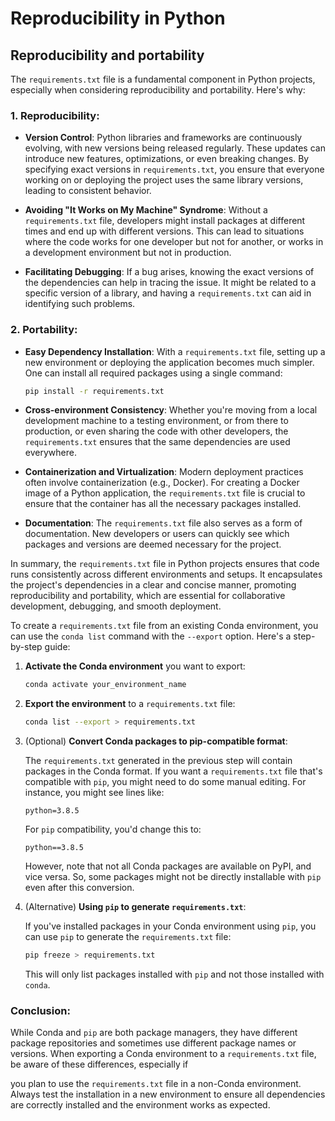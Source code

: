 # Reproducibility in Python

## Reproducibility and portability
The `requirements.txt` file is a fundamental component in Python projects, especially when considering reproducibility and portability. Here's why:

### 1. **Reproducibility**:

- **Version Control**: Python libraries and frameworks are continuously evolving, with new versions being released regularly. These updates can introduce new features, optimizations, or even breaking changes. By specifying exact versions in `requirements.txt`, you ensure that everyone working on or deploying the project uses the same library versions, leading to consistent behavior.

- **Avoiding "It Works on My Machine" Syndrome**: Without a `requirements.txt` file, developers might install packages at different times and end up with different versions. This can lead to situations where the code works for one developer but not for another, or works in a development environment but not in production.

- **Facilitating Debugging**: If a bug arises, knowing the exact versions of the dependencies can help in tracing the issue. It might be related to a specific version of a library, and having a `requirements.txt` can aid in identifying such problems.

### 2. **Portability**:

- **Easy Dependency Installation**: With a `requirements.txt` file, setting up a new environment or deploying the application becomes much simpler. One can install all required packages using a single command:
  ```bash
  pip install -r requirements.txt
  ```

- **Cross-environment Consistency**: Whether you're moving from a local development machine to a testing environment, or from there to production, or even sharing the code with other developers, the `requirements.txt` ensures that the same dependencies are used everywhere.

- **Containerization and Virtualization**: Modern deployment practices often involve containerization (e.g., Docker). For creating a Docker image of a Python application, the `requirements.txt` file is crucial to ensure that the container has all the necessary packages installed.

- **Documentation**: The `requirements.txt` file also serves as a form of documentation. New developers or users can quickly see which packages and versions are deemed necessary for the project.

In summary, the `requirements.txt` file in Python projects ensures that code runs consistently across different environments and setups. It encapsulates the project's dependencies in a clear and concise manner, promoting reproducibility and portability, which are essential for collaborative development, debugging, and smooth deployment.

To create a `requirements.txt` file from an existing Conda environment, you can use the `conda list` command with the `--export` option. Here's a step-by-step guide:

1. **Activate the Conda environment** you want to export:
   ```bash
   conda activate your_environment_name
   ```

2. **Export the environment** to a `requirements.txt` file:
   ```bash
   conda list --export > requirements.txt
   ```

3. (Optional) **Convert Conda packages to pip-compatible format**:
   
   The `requirements.txt` generated in the previous step will contain packages in the Conda format. If you want a `requirements.txt` file that's compatible with `pip`, you might need to do some manual editing. For instance, you might see lines like:
   ```
   python=3.8.5
   ```
   For `pip` compatibility, you'd change this to:
   ```
   python==3.8.5
   ```

   However, note that not all Conda packages are available on PyPI, and vice versa. So, some packages might not be directly installable with `pip` even after this conversion.

4. (Alternative) **Using `pip` to generate `requirements.txt`**:

   If you've installed packages in your Conda environment using `pip`, you can use `pip` to generate the `requirements.txt` file:
   ```bash
   pip freeze > requirements.txt
   ```

   This will only list packages installed with `pip` and not those installed with `conda`.

### Conclusion:

While Conda and `pip` are both package managers, they have different package repositories and sometimes use different package names or versions. When exporting a Conda environment to a `requirements.txt` file, be aware of these differences, especially if

you plan to use the `requirements.txt` file in a non-Conda environment. Always test the installation in a new environment to ensure all dependencies are correctly installed and the environment works as expected.
